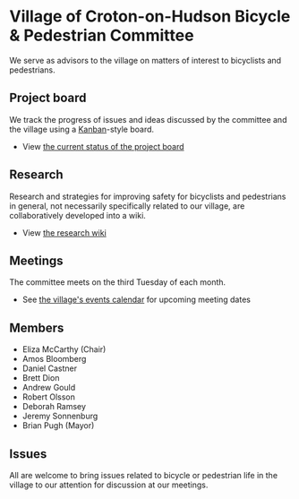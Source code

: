 # Village of Croton-on-Hudson Bicycle & Pedestrian Committee
We serve as advisors to the village on matters of interest to bicyclists and pedestrians.

## Project board
We track the progress of issues and ideas discussed by the committee and the village using a [Kanban](https://en.wikipedia.org/wiki/Kanban_board)-style board.
- View [the current status of the project board](https://github.com/croton-on-hudson/bicycle-pedestrian-committee/projects/1?card_filter_query=is%3Aopen)

## Research
Research and strategies for improving safety for bicyclists and pedestrians in general, not necessarily specifically related to our village, are collaboratively developed into a wiki.
- View [the research wiki](https://github.com/croton-on-hudson/bicycle-pedestrian-committee/wiki)

## Meetings
The committee meets on the third Tuesday of each month.
- See [the village's events calendar](http://www.crotononhudson-ny.gov/Public_Documents/CrotonHudsonNY_Calendar/?formid=158) for upcoming meeting dates

## Members
- Eliza McCarthy (Chair)
- Amos Bloomberg
- Daniel Castner
- Brett Dion
- Andrew Gould
- Robert Olsson
- Deborah Ramsey
- Jeremy Sonnenburg
- Brian Pugh (Mayor)

## Issues
All are welcome to bring issues related to bicycle or pedestrian life in the village to our attention for discussion at our meetings.
